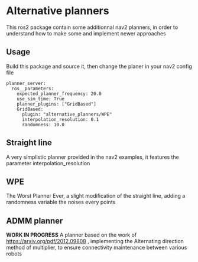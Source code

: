 # Alternative planners

This ros2 package contain some additionnal nav2 planners, in order to understand how to make some and implement newer approaches


## Usage

Build this package and source it, then change the planer in your nav2 config file

```
planner_server:
  ros__parameters:
    expected_planner_frequency: 20.0
    use_sim_time: True
    planner_plugins: ["GridBased"]
    GridBased:
      plugin: "alternative_planners/WPE"
      interpolation_resolution: 0.1
      randomness: 10.0
```



## Straight line

A very simplistic planner provided in the nav2 examples, it features the parameter interpolation_resolution

## WPE

The Worst Planner Ever, a slight modification of the straight line, adding a randomness variable the noises every points

## ADMM planner

**WORK IN PROGRESS** A planner based on the work of https://arxiv.org/pdf/2012.09808 , implementing the Alternating direction method of multiplier, to ensure connectivity maintenance between various robots


